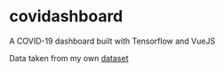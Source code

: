 # covidashboard
A COVID-19 dashboard built with Tensorflow and VueJS

Data taken from my own [dataset](https://github.com/majimearun/covid-dataset) 
